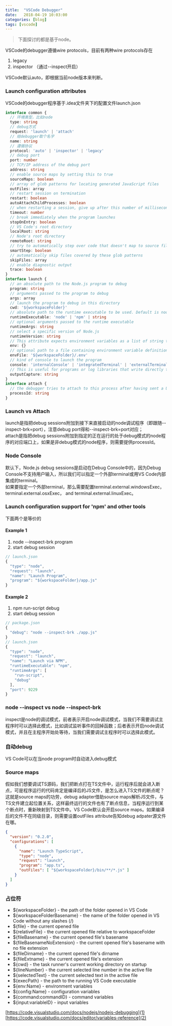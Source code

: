 ```yaml
---
title:  "VSCode Debugger"
date:   2018-04-19 10:03:00
categories: [blog]
tags: [vscode]
---
```


> 下面探讨的都是基于node。

VSCode的debugger遵循wire protocols，目前有两种wire protocols存在
1. legacy
2. inspector （通过--inspect开启）

VSCode默认auto，即根据当前node版本来判断。

### Launch configuration attributes
VSCode的debugger程序基于.idea文件夹下的配置文件launch.json
```ts
interface common {
  // 环境类型，比如node
  type: string
  // debug方式
  request: 'launch' | 'attach'
  // 给debugger取个名字
  name: string
  // 遵循协议
  protocol: 'auto' | 'inspector' | 'legacy'
  // debug port
  port: number
  // TCP/IP address of the debug port
  address: string
  // enable source maps by setting this to true
  sourceMaps: boolean
  // array of glob patterns for locating generated JavaScript files
  outFiles: array
  // restart session on termination
  restart: boolean
  autoAttachChildProcesses: boolean
  // when restarting a session, give up after this number of milliseconds
  timeout: number
  // break immediately when the program launches
  stopOnEntry: boolean
  // VS Code's root directory
  localRoot: string
  // Node's root directory
  remoteRoot: string
  // try to automatically step over code that doesn't map to source files
  smartStep: boolean
  // automatically skip files covered by these glob patterns
  skipFiles: array
  // enable diagnostic output
  trace: boolean
}
interface launch {
  // an absolute path to the Node.js program to debug
  program: string
  // arguments passed to the program to debug
  args: array
  // launch the program to debug in this directory
  cwd: '${workspaceFolder}'
  // absolute path to the runtime executable to be used. Default is node
  runtimeExecutable: 'node' | 'npm' | string
  // optional arguments passed to the runtime executable
  runtimeArgs: string
  // select a specific version of Node.js
  runtimeVersion: string
  // This attribute expects environment variables as a list of string typed key/value pairs
  env: {}
  // optional path to a file containing environment variable definitions
  envFile: '${workspaceFolder}/.env'
  // kind of console to launch the program
  console: 'internalConsole' | 'integratedTerminal' | 'externalTerminal'
  // This is useful for programs or log libraries that write directly to the stdout/stderr streams instead of using console.* APIs
  outputCapture: string
}
interface attach {
  // the debugger tries to attach to this process after having sent a USR1 signal, conflict with port
  processId: string
}
```

### Launch vs Attach
launch是指把debug sessions附加到接下来直接启动的node调试程序（即跟随--inspect-brk=port），注意debug port得和--inspect-brk=port对应；  
attach是指把debug sessions附加到指定的正在运行的处于debug模式的node程序的对应端口上，如果是非debug模式的node程序，则需要提供processId。

### Node Console
默认下，Node.js debug sessions是启动在Debug Console中的，因为Debug Console不支持用户输入，所以我们可以指定一个外部terminal或用VS Code内部集成的terminal。  
如果要指定一个外部terminal，那么需要配置terminal.external.windowsExec，terminal.external.osxExec， and terminal.external.linuxExec。


### Launch configuration support for 'npm' and other tools
下面两个是等价的
#### Example 1
1. node --inspect-brk program
2. start debug session
```js
// launch.json
{
  "type": "node",
  "request": "launch",
  "name": "Launch Program",
  "program": "${workspaceFolder}/app.js"
}
```
#### Example 2
1. npm run-script debug
2. start debug session
```js
// package.json
{
  "debug": "node --inspect-brk ./app.js"
}
// launch.json
{
  "type": "node",
  "request": "launch",
  "name": "Launch via NPM",
  "runtimeExecutable": "npm",
  "runtimeArgs": [
    "run-script",
    "debug"
  ],
  "port": 9229
}
```

### node --inspect vs node --inspect-brk
inspect是node的调试模式，前者表示开启node调试模式，当我们不需要调试主程序时可以选择此模式，比如调试监听事件的回掉函数；后者表示开启node调试模式，并且在主程序开始处等待，当我们需要调试主程序时可以选择此模式。

### 自动debug
VS Code可以在当node program时自动进入debug模式

### Source maps
假如我们想要调试TS源码，我们把断点打在TS文件中，运行程序后就会进入断点，可是程序运行的代码肯定是编译后的JS文件，是怎么进入TS文件的断点呢？这就是source maps的功劳，debug adapter借助source maps解析JS文件，与TS文件建立起位置关系，这样最终运行的文件也有了断点信息，当程序运行到某个断点时，重新映射到TS文件中。VS Code默认会开启source maps。如果编译后的文件不在同级目录，则需要设置outFiles attribute告知debug adpater源文件在哪。
```json
{
  "version": "0.2.0",
  "configurations": [
    {
      "name": "Launch TypeScript",
      "type": "node",
      "request": "launch",
      "program": "app.ts",
      "outFiles": [ "${workspaceFolder}/bin/**/*.js" ]
    }
  ]
}
```

### 占位符
- ${workspaceFolder} - the path of the folder opened in VS Code
- ${workspaceFolderBasename} - the name of the folder opened in VS Code without any slashes (/)
- ${file} - the current opened file
- ${relativeFile} - the current opened file relative to workspaceFolder
- ${fileBasename} - the current opened file's basename
- ${fileBasenameNoExtension} - the current opened file's basename with no file extension
- ${fileDirname} - the current opened file's dirname
- ${fileExtname} - the current opened file's extension
- ${cwd} - the task runner's current working directory on startup
- ${lineNumber} - the current selected line number in the active file
- ${selectedText} - the current selected text in the active file
- ${execPath} - the path to the running VS Code executable
- ${env:Name} - environment variables
- ${config:Name} - configuration variables
- ${command:commandID} - command variables
- ${input:variableID} - input variables

[https://code.visualstudio.com/docs/nodejs/nodejs-debugging](1)
[https://code.visualstudio.com/docs/editor/variables-reference](2)